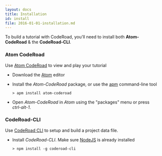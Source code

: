 ```yaml
---
layout: docs
title: Installation
id: install
file: 2016-01-01-installation.md
---
```


To build a tutorial with CodeRoad, you'll need to install both **Atom-CodeRoad** & the **CodeRoad-CLI**.

### Atom CodeRoad

Use [Atom CodeRoad](https://github.com/coderoad/atom-coderoad) to view and play your tutorial

* Download the [Atom](https://atom.io/) editor

* Install the *Atom-CodeRoad* package, or use the [apm](https://github.com/atom/apm) command-line tool

      > apm install atom-coderoad

* Open *Atom-CodeRoad* in *Atom* using the "packages" menu or press *ctrl-alt-1*.


### CodeRoad-CLI

Use [CodeRoad CLI](https://github.com/coderoad/coderoad-cli) to setup and build a project data file.

* Install *CodeRoad-CLI*. Make sure [NodeJS](nodejs.org) is already installed

      > npm install -g coderoad-cli
